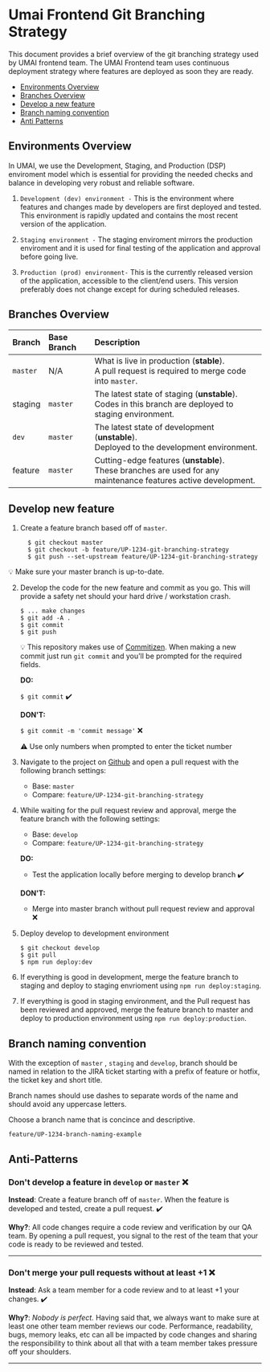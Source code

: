 # Umai Frontend Git Branching Strategy

This document provides a brief overview of the git branching strategy used by UMAI frontend team. The UMAI Frontend team uses continuous deployment strategy where features are deployed as soon they are ready.

- [Environments Overview](#environment-overview)
- [Branches Overview](#branches-overview)
- [Develop a new feature](#develop-a-new-feature)
- [Branch naming convention](#branch-naming-convention)
- [Anti Patterns](#anti-patterns)

## Environments Overview

In UMAI, we use the Development, Staging, and Production (DSP) enviroment model which is essential for providing the needed checks and balance in developing very robust and reliable software.

1. `Development (dev) environment -` This is the environment where features and changes made by developers are first deployed and tested. This environment is rapidly updated and contains the most recent version of the application.

2. `Staging environment -` The staging enviroment mirrors the production enviroment and it is used for final testing of the application and approval before going live.

3. `Production (prod) environment-` This is the currently released version of the application, accessible to the client/end users. This version preferably does not change except for during scheduled releases.

## Branches Overview

| Branch   | Base Branch | Description                                                                                                       |
| :------- | :---------- | :---------------------------------------------------------------------------------------------------------------- |
| `master` | N/A         | What is live in production (**stable**).<br/>A pull request is required to merge code into `master`.              |
| staging  | `master`    | The latest state of staging (**unstable**).<br>Codes in this branch are deployed to staging environment.          |
| `dev`    | `master`    | The latest state of development (**unstable**).<br>Deployed to the development environment.                       |
| feature  | `master`    | Cutting-edge features (**unstable**).<br>These branches are used for any maintenance features active development. |

## Develop new feature

1. Create a feature branch based off of `master`.

   ```
     $ git checkout master
     $ git checkout -b feature/UP-1234-git-branching-strategy
     $ git push --set-upstream feature/UP-1234-git-branching-strategy
   ```

:bulb: Make sure your master branch is up-to-date.

2. Develop the code for the new feature and commit as you go. This will provide a safety net should your hard drive / workstation crash.

   ```
   $ ... make changes
   $ git add -A .
   $ git commit
   $ git push
   ```

   :bulb: This repository makes use of [Commitizen](https://github.com/commitizen/cz-cli).
   When making a new commit just run `git commit` and you'll be prompted for the
   required fields.

   **DO:**

   `$ git commit` :heavy_check_mark:

   **DON'T:**

   `$ git commit -m 'commit message'` :x:

   :warning: Use only numbers when prompted to enter the ticket number

3. Navigate to the project on [Github](www.github.com) and open a pull request with the following branch settings:

   - Base: `master`
   - Compare: `feature/UP-1234-git-branching-strategy`

4. While waiting for the pull request review and approval, merge the feature branch with the following settings:

   - Base: `develop`
   - Compare: `feature/UP-1234-git-branching-strategy`

   **DO:**

   - Test the application locally before merging to develop branch :heavy_check_mark:

   **DON'T:**

   - Merge into master branch without pull request review and approval :x:

5. Deploy develop to development environment

   ```
   $ git checkout develop
   $ git pull
   $ npm run deploy:dev
   ```

6. If everything is good in development, merge the feature branch to staging and deploy to staging envrioment using `npm run deploy:staging`.

7. If everything is good in staging environment, and the Pull request has been reviewed and approved, merge the feature branch to master and deploy to production environment using `npm run deploy:production`.

## Branch naming convention

With the exception of `master` , `staging` and `develop`, branch should be named in relation to the JIRA ticket starting with a prefix of feature or hotfix, the ticket key and short title.

Branch names should use dashes to separate words of the name and should avoid any uppercase letters.

Choose a branch name that is concince and descriptive.

`feature/UP-1234-branch-naming-example`

## Anti-Patterns

### Don't develop a feature in `develop` or `master` :x:

**Instead**: Create a feature branch off of `master`. When the feature is developed and tested, create a pull request. :heavy_check_mark:

**Why?**: All code changes require a code review and verification by our QA team. By opening a pull request, you signal to the rest of the team that your code is ready to be reviewed and tested.

---

### Don't merge your pull requests without at least +1 :x:

**Instead**: Ask a team member for a code review and to at least +1 your changes. :heavy_check_mark:

**Why?**: _Nobody is perfect._ Having said that, we always want to make sure at least one other team member reviews our code. Performance, readability, bugs, memory leaks, etc can all be impacted by code changes and sharing the responsibility to think about all that with a team member takes pressure off your shoulders.

---
